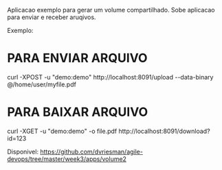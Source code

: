 Aplicacao exemplo para gerar um volume compartilhado.
Sobe aplicacao para enviar e receber aruqivos.

Exemplo:
  
  # PARA ENVIAR ARQUIVO

  curl -XPOST -u "demo:demo" http://localhost:8091/upload --data-binary @/home/user/myfile.pdf

  # PARA BAIXAR ARQUIVO

  curl -XGET -u "demo:demo" -o file.pdf http://localhost:8091/download?id=123


Disponivel: https://github.com/dvriesman/agile-devops/tree/master/week3/apps/volume2 
